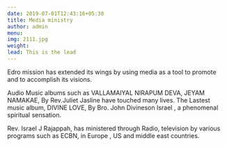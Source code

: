 ```yaml
---
date: 2019-07-01T12:43:16+05:30
title: Media ministry
author: admin
menu: 
img: 2111.jpg
weight: 
lead: This is the lead 
---
```

Edro mission has extended its wings by using media as a tool to promote and to accomplish its visions.

Audio Music albums such as VALLAMAIYAL NIRAPUM DEVA, 
JEYAM NAMAKAE,
By Rev.Juliet Jasline have touched many lives.
The Lastest music album, DIVINE LOVE, By Bro. John Divineson Israel , a phenomenal spiritual sensation.

Rev. Israel J Rajappah, has ministered through Radio, television by various programs such as ECBN, in Europe , US and middle east countries.

